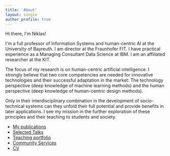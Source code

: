 ```yaml
---
title: 'About'
layout: single
author_profile: true
---
```


Hi there, I'm Niklas!

I'm a full professor of Information Systems and human-centric AI at the University of Bayreuth. I am director at the Fraunhofer FIT. I have practical experience as a Managing Consultant Data Science at IBM. I am an affiliated researcher at the KIT.

The focus of my research is on human-centric artificial intelligence. I strongly believe that two core competencies are needed for innovative technologies and their successful adaptation in the market: The technology perspective (deep knowledge of machine learning methods) and the human perspective (deep knowledge of human-centric design methods). 

Only in their interdisciplinary combination in the development of socio-technical systems can they unfold their full potential and provide benefits in later applications. I see my mission in the further exploration of these principles and their teaching to students and society.

* [My publications](https://scholar.google.de/citations?user=79KpdDQAAAAJ) 
* [Selected Talks](/talks)
* [Teaching portfolio](/teaching)
* [Community Services](/community)
* [CV](/cv)

